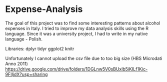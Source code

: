 # Expense-Analysis

The goal of this project was to find some interesting patterns about alcohol expenses in Italy. 
I tried to improve my data analysis skills using the R language.
Since it was a university project, I had to write in my native language - Polish.

Libraries:
dplyr
tidyr
ggplot2
knitr

Unfortunately I cannot upload the csv file due to too big size (HBS Microdati Anno 2011)
https://drive.google.com/drive/folders/1DGLnw5V0sBUxlb5iKILf1Kic-9FIIjdX?usp=sharing

